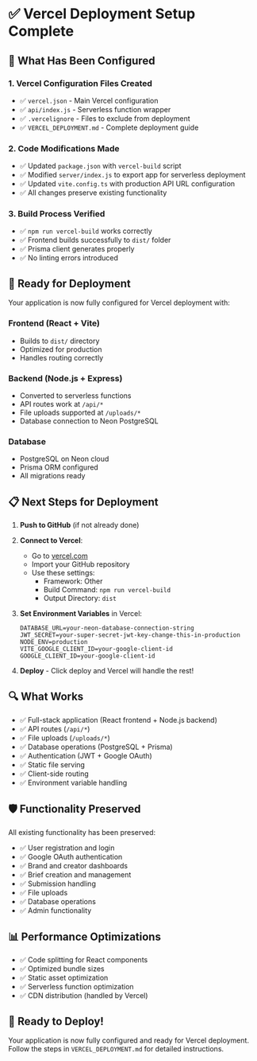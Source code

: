 # ✅ Vercel Deployment Setup Complete

## 🎯 What Has Been Configured

### 1. **Vercel Configuration Files Created**
- ✅ `vercel.json` - Main Vercel configuration
- ✅ `api/index.js` - Serverless function wrapper
- ✅ `.vercelignore` - Files to exclude from deployment
- ✅ `VERCEL_DEPLOYMENT.md` - Complete deployment guide

### 2. **Code Modifications Made**
- ✅ Updated `package.json` with `vercel-build` script
- ✅ Modified `server/index.js` to export app for serverless deployment
- ✅ Updated `vite.config.ts` with production API URL configuration
- ✅ All changes preserve existing functionality

### 3. **Build Process Verified**
- ✅ `npm run vercel-build` works correctly
- ✅ Frontend builds successfully to `dist/` folder
- ✅ Prisma client generates properly
- ✅ No linting errors introduced

## 🚀 Ready for Deployment

Your application is now fully configured for Vercel deployment with:

### **Frontend (React + Vite)**
- Builds to `dist/` directory
- Optimized for production
- Handles routing correctly

### **Backend (Node.js + Express)**
- Converted to serverless functions
- API routes work at `/api/*`
- File uploads supported at `/uploads/*`
- Database connection to Neon PostgreSQL

### **Database**
- PostgreSQL on Neon cloud
- Prisma ORM configured
- All migrations ready

## 📋 Next Steps for Deployment

1. **Push to GitHub** (if not already done)
2. **Connect to Vercel**:
   - Go to [vercel.com](https://vercel.com)
   - Import your GitHub repository
   - Use these settings:
     - Framework: Other
     - Build Command: `npm run vercel-build`
     - Output Directory: `dist`

3. **Set Environment Variables** in Vercel:
   ```
   DATABASE_URL=your-neon-database-connection-string
   JWT_SECRET=your-super-secret-jwt-key-change-this-in-production
   NODE_ENV=production
   VITE_GOOGLE_CLIENT_ID=your-google-client-id
   GOOGLE_CLIENT_ID=your-google-client-id
   ```

4. **Deploy** - Click deploy and Vercel will handle the rest!

## 🔍 What Works

- ✅ Full-stack application (React frontend + Node.js backend)
- ✅ API routes (`/api/*`)
- ✅ File uploads (`/uploads/*`)
- ✅ Database operations (PostgreSQL + Prisma)
- ✅ Authentication (JWT + Google OAuth)
- ✅ Static file serving
- ✅ Client-side routing
- ✅ Environment variable handling

## 🛡️ Functionality Preserved

All existing functionality has been preserved:
- ✅ User registration and login
- ✅ Google OAuth authentication
- ✅ Brand and creator dashboards
- ✅ Brief creation and management
- ✅ Submission handling
- ✅ File uploads
- ✅ Database operations
- ✅ Admin functionality

## 📊 Performance Optimizations

- ✅ Code splitting for React components
- ✅ Optimized bundle sizes
- ✅ Static asset optimization
- ✅ Serverless function optimization
- ✅ CDN distribution (handled by Vercel)

## 🎉 Ready to Deploy!

Your application is now fully configured and ready for Vercel deployment. Follow the steps in `VERCEL_DEPLOYMENT.md` for detailed instructions.
